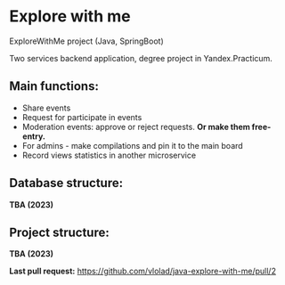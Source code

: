 # Explore with me
ExploreWithMe project (Java, SpringBoot)

Two services backend application, degree project in Yandex.Practicum.

## Main functions:
* Share events
* Request for participate in events
* Moderation events: approve or reject requests. **Or make them free-entry.**
* For admins - make compilations and pin it to the main board
* Record views statistics in another microservice

## Database structure:
**TBA (2023)**

## Project structure:
**TBA (2023)**

**Last pull request:** https://github.com/vlolad/java-explore-with-me/pull/2
